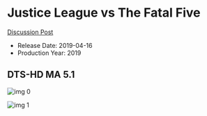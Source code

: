# Justice League vs The Fatal Five

[Discussion Post](https://www.avsforum.com/threads/bass-eq-for-filtered-movies.2995212/post-57887334)

* Release Date: 2019-04-16
* Production Year: 2019

## DTS-HD MA 5.1

![img 0](https://i.imgur.com/knK6hWJ.jpg)

![img 1](https://i.imgur.com/94UokPM.jpg)

